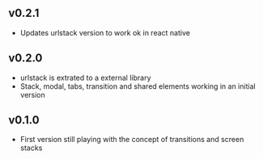 ## v0.2.1
* Updates urlstack version to work ok in react native 

## v0.2.0
* urlstack is extrated to a external library
* Stack, modal, tabs, transition and shared elements working in an initial version


## v0.1.0
* First version still playing with the concept of transitions and screen stacks